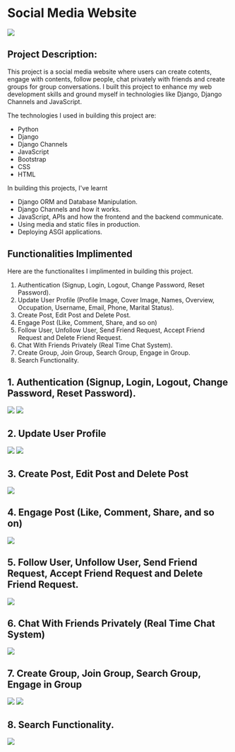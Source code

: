 # Social Media Website

![](/readme-imgs/socialnet3.png)

## Project Description:
This project is a social media website where users can create cotents, engage with contents, follow people, chat privately with friends and create groups for group conversations.
I built this project to enhance my web development skills and ground myself in technologies like Django, Django Channels and JavaScript.

The technologies I used in building this project are:
- Python
- Django
- Django Channels
- JavaScript
- Bootstrap
- CSS
- HTML

In building this projects, I've learnt
- Django ORM and Database Manipulation.
- Django Channels and how it works.
- JavaScript, APIs and how the frontend and the backend communicate.
- Using media and static files in production.
- Deploying ASGI applications.

## Functionalities Implimented
Here are the functionalites I implimented in building this project.
1. Authentication (Signup, Login, Logout, Change Password, Reset Password).
2. Update User Profile (Profile Image, Cover Image, Names, Overview, Occupation, Username, Email, Phone, Marital Status).
3. Create Post, Edit Post and Delete Post.
4. Engage Post (Like, Comment, Share, and so on)
5. Follow User, Unfollow User, Send Friend Request, Accept Friend Request and Delete Friend Request.
6. Chat With Friends Privately (Real Time Chat System).
7. Create Group, Join Group, Search Group, Engage in Group.
8. Search Functionality.

## 1. Authentication (Signup, Login, Logout, Change Password, Reset Password).
![](/readme-imgs/signup1.png)
![](/readme-imgs/login1.png)

## 2. Update User Profile
![](/readme-imgs/profile-posts1.png)
![](/readme-imgs/edit-profile1.png)

## 3. Create Post, Edit Post and Delete Post
![](/readme-imgs/create-post1.png)

## 4. Engage Post (Like, Comment, Share, and so on)
![](/readme-imgs/engage-post1.png)

## 5. Follow User, Unfollow User, Send Friend Request, Accept Friend Request and Delete Friend Request.
![](/readme-imgs/engage-users1.png)

## 6. Chat With Friends Privately (Real Time Chat System)
![](/readme-imgs/chat1.png)

## 7. Create Group, Join Group, Search Group, Engage in Group
![](/readme-imgs/group1.png)
![](/readme-imgs/group2.png)

## 8. Search Functionality.
![](/readme-imgs/search1.png)
